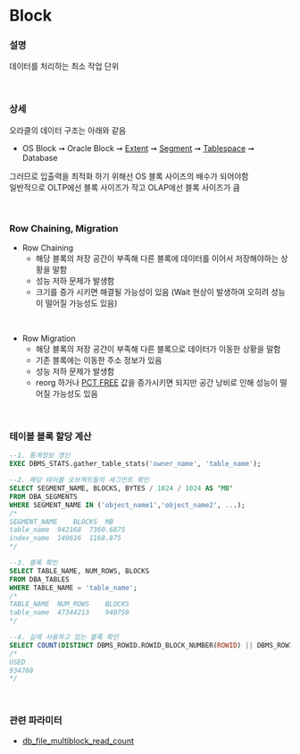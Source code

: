 Block
===

### 설명
데이터를 처리하는 최소 작업 단위

<br>

### 상세
오라클의 데이터 구조는 아래와 같음
  * OS Block ➞ Oracle Block ➞ [Extent](../extent/README.md) ➞ [Segment](../segment/README.md) ➞ [Tablespace](../tablespace/README.md) ➞ Database

그러므로 입출력을 최적화 하기 위해선 OS 블록 사이즈의 배수가 되어야함  
일반적으로 OLTP에선 블록 사이즈가 작고 OLAP에선 블록 사이즈가 큼

<br>

### Row Chaining, Migration
* Row Chaining
  * 해당 블록의 저장 공간이 부족해 다른 블록에 데이터를 이어서 저장해야하는 상황을 말함
  * 성능 저하 문제가 발생함
  * 크기를 증가 시키면 해결될 가능성이 있음 (Wait 현상이 발생하여 오히려 성능이 떨어질 가능성도 있음)

<br>

* Row Migration
  * 해당 블록의 저장 공간이 부족해 다른 블록으로 데이터가 이동한 상황을 말함
  * 기존 블록에는 이동한 주소 정보가 있음
  * 성능 저하 문제가 발생함
  * reorg 하거나 [PCT FREE](../pct/README.md#ptcfree) 값을 증가시키면 되지만 공간 낭비로 인해 성능이 떨어질 가능성도 있음

<br>

### 테이블 블록 할당 계산
```sql
--1. 통계정보 갱신
EXEC DBMS_STATS.gather_table_stats('owner_name', 'table_name');

--2. 해당 테이블 오브젝트들의 세그먼트 확인
SELECT SEGMENT_NAME, BLOCKS, BYTES / 1024 / 1024 AS "MB" 
FROM DBA_SEGMENTS 
WHERE SEGMENT_NAME IN ('object_name1','object_name2', ...);
/*
SEGMENT_NAME	BLOCKS	MB
table_name	942168	7360.6875
index_name	149616	1168.875
*/

--3. 블록 확인
SELECT TABLE_NAME, NUM_ROWS, BLOCKS
FROM DBA_TABLES 
WHERE TABLE_NAME = 'table_name';
/*
TABLE_NAME	NUM_ROWS	BLOCKS
table_name	47344213	940759
*/

--4. 실제 사용하고 있는 블록 확인
SELECT COUNT(DISTINCT DBMS_ROWID.ROWID_BLOCK_NUMBER(ROWID) || DBMS_ROWID.ROWID_RELATIVE_FNO(ROWID)) "USED" FROM owner_name.table_name;
/*
USED
934768
*/
```

<br>

### 관련 파라미터
* [db_file_multiblock_read_count](../parameter/db_file_multiblock_read_count.md)

<br>
